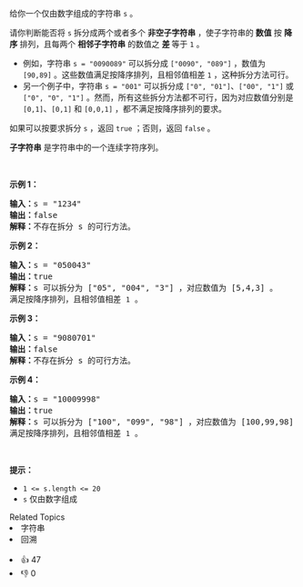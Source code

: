 <p>给你一个仅由数字组成的字符串 <code>s</code> 。</p>

<p>请你判断能否将 <code>s</code> 拆分成两个或者多个 <strong>非空子字符串</strong> ，使子字符串的 <strong>数值</strong> 按 <strong>降序</strong> 排列，且每两个 <strong>相邻子字符串</strong> 的数值之 <strong>差 </strong>等于 <code>1</code> 。</p>

<ul> 
 <li>例如，字符串 <code>s = "0090089"</code> 可以拆分成 <code>["0090", "089"]</code> ，数值为 <code>[90,89]</code> 。这些数值满足按降序排列，且相邻值相差 <code>1</code> ，这种拆分方法可行。</li> 
 <li>另一个例子中，字符串 <code>s = "001"</code> 可以拆分成 <code>["0", "01"]</code>、<code>["00", "1"]</code> 或 <code>["0", "0", "1"]</code> 。然而，所有这些拆分方法都不可行，因为对应数值分别是 <code>[0,1]</code>、<code>[0,1]</code> 和 <code>[0,0,1]</code> ，都不满足按降序排列的要求。</li> 
</ul>

<p>如果可以按要求拆分 <code>s</code> ，返回 <code>true</code> ；否则，返回 <code>false</code><em> </em>。</p>

<p><strong>子字符串</strong> 是字符串中的一个连续字符序列。</p>

<p>&nbsp;</p>

<p><strong>示例 1：</strong></p>

<pre>
<strong>输入：</strong>s = "1234"
<strong>输出：</strong>false
<strong>解释：</strong>不存在拆分 s 的可行方法。
</pre>

<p><strong>示例 2：</strong></p>

<pre>
<strong>输入：</strong>s = "050043"
<strong>输出：</strong>true
<strong>解释：</strong>s 可以拆分为 ["05", "004", "3"] ，对应数值为 [5,4,3] 。
满足按降序排列，且相邻值相差 <span><code>1</code></span> 。
</pre>

<p><strong>示例 3：</strong></p>

<pre>
<strong>输入：</strong>s = "9080701"
<strong>输出：</strong>false
<strong>解释：</strong>不存在拆分 s 的可行方法。
</pre>

<p><strong>示例 4：</strong></p>

<pre>
<strong>输入：</strong>s = "10009998"
<strong>输出：</strong>true
<strong>解释：</strong>s 可以拆分为 ["100", "099", "98"] ，对应数值为 [100,99,98] 。
满足按降序排列，且相邻值相差 <span><code>1</code></span> 。</pre>

<p>&nbsp;</p>

<p><strong>提示：</strong></p>

<ul> 
 <li><code>1 &lt;= s.length &lt;= 20</code></li> 
 <li><code>s</code> 仅由数字组成</li> 
</ul>

<div><div>Related Topics</div><div><li>字符串</li><li>回溯</li></div></div><br><div><li>👍 47</li><li>👎 0</li></div>